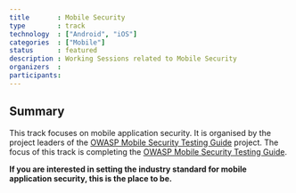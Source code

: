 ```yaml
---
title       : Mobile Security
type        : track
technology  : ["Android", "iOS"]
categories  : ["Mobile"]
status      : featured
description : Working Sessions related to Mobile Security
organizers  : 
participants: 
---
```


## Summary

This track focuses on mobile application security. It is organised by the project leaders of the [OWASP Mobile Security Testing Guide](https://www.owasp.org/index.php/OWASP_Mobile_Security_Testing_Guide) project. The focus of this track is completing the [OWASP Mobile Security Testing Guide](https://github.com/OWASP/owasp-mstg).

**If you are interested in setting the industry standard for mobile application security, this is the place to be.**
